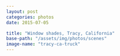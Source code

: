 ```yaml
---
layout: post
categories: photos
date: 2015-07-05

title: "Window shades, Tracy, California"
base-path: "/assets/img/photos/scenes"
image-name: "tracy-ca-truck"
---
```

